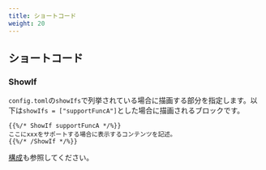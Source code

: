 ```yaml
---
title: ショートコード
weight: 20
---
```


## ショートコード

### ShowIf

`config.toml`の`showIfs`で列挙されている場合に描画する部分を指定します。以下は`showIfs = ["supportFuncA"]`とした場合に描画されるブロックです。

```
{{%/* ShowIf supportFuncA */%}}
ここにxxxをサポートする場合に表示するコンテンツを記述。
{{%/* /ShowIf */%}}
```

[構成](./10_ConfigurationHelp.html#showIfs)も参照してください。
